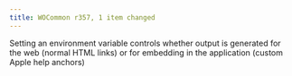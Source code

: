 ```yaml
---
title: WOCommon r357, 1 item changed
---
```


Setting an environment variable controls whether output is generated for the web (normal HTML links) or for embedding in the application (custom Apple help anchors)
